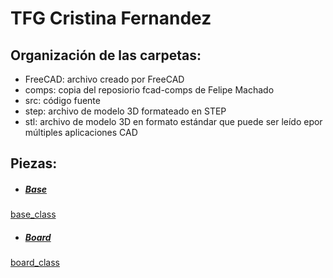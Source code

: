 # TFG Cristina Fernandez

## Organización de las carpetas:

- FreeCAD: archivo creado por FreeCAD
- comps: copia del reposiorio fcad-comps de Felipe Machado
- src: código fuente
- step: archivo de modelo 3D formateado en STEP
- stl: archivo de modelo 3D en formato estándar que puede ser leído epor múltiples aplicaciones CAD

## Piezas:

- ##### [Base](https://github.com/URJCMakerGroup/TFG---Cristina---Fernandez/blob/main/src/base_class.py)

[base_class](https://github.com/URJCMakerGroup/TFG---Cristina---Fernandez/blob/main/img/base_class.PNG)

- ##### [Board](https://github.com/URJCMakerGroup/TFG---Cristina---Fernandez/blob/main/src/board_class.py)

[board_class](https://github.com/URJCMakerGroup/TFG---Cristina---Fernandez/blob/main/img/board_class.PNG)





